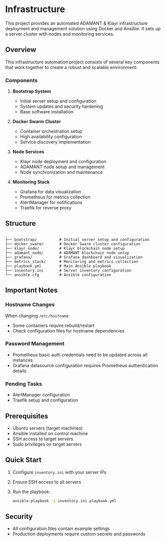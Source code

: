 # Infrastructure

This project provides an automated ADAMANT & Klayr infrastructure deployment and management solution using Docker and Ansible. It sets up a server cluster with nodes and monitoring services.

## Overview

This infrastructure automation project consists of several key components that work together to create a robust and scalable environment:

### Components

1. **Bootstrap System**
   - Initial server setup and configuration
   - System updates and security hardening
   - Base software installation

2. **Docker Swarm Cluster**
   - Container orchestration setup
   - High availability configuration
   - Service discovery implementation

3. **Node Services**
   - Klayr node deployment and configuration
   - ADAMANT node setup and management
   - Node synchronization and maintenance

4. **Monitoring Stack**
   - Grafana for data visualization
   - Prometheus for metrics collection
   - AlertManager for notifications
   - Traefik for reverse proxy

## Structure

```
.
├── bootstrap/          # Initial server setup and configuration
├── docker_swarm/       # Docker Swarm cluster configuration
├── klayr_node/         # Klayr blockchain node setup
├── adamant_node/       # ADAMANT blockchain node setup
├── grafana/            # Grafana dashboard and visualization
├── metrics_stack/      # Monitoring and metrics collection
├── playbook.yml        # Main Ansible playbook
├── inventory.ini       # Server inventory configuration
└── ansible.cfg         # Ansible configuration
```

## Important Notes

### Hostname Changes

When changing `/etc/hostname`:

- Some containers require rebuild/restart
- Check configuration files for hostname dependencies

### Password Management

- Prometheus basic auth credentials need to be updated across all instances
- Grafana datasource configuration requires Prometheus authentication details

### Pending Tasks

- AlertManager configuration
- Traefik setup and configuration

## Prerequisites

- Ubuntu servers (target machines)
- Ansible installed on control machine
- SSH access to target servers
- Sudo privileges on target servers

## Quick Start

1. Configure `inventory.ini` with your server IPs
2. Ensure SSH access to all servers
3. Run the playbook:

   ```bash
   ansible-playbook -i inventory.ini playbook.yml
   ```

## Security

- All configuration files contain example settings
- Production deployments require custom secrets and passwords
